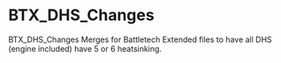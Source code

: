 # BTX_DHS_Changes
BTX_DHS_Changes
Merges for Battletech Extended files to have all DHS (engine included) have 5 or 6 heatsinking.
